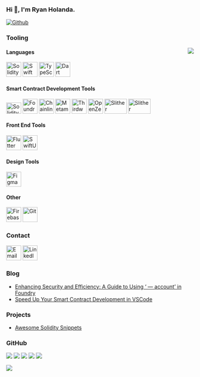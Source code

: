 ### Hi 👋, I'm Ryan Holanda.

[![Github](https://img.shields.io/github/followers/RyanHolanda?label=Follow&style=social)](https://github.com/RyanHolanda)

### Tooling

<img align="right" src="https://media.giphy.com/media/v1.Y2lkPTc5MGI3NjExZHBtaWw0emZqbjBpM3MybHR2cHhvcDhiNG0xcml0d3pwNzVhaHdrZCZlcD12MV9naWZzX3NlYXJjaCZjdD1n/26BGIqWh2R1fi6JDa/giphy.gif" />

#### Languages
<a href="https://soliditylang.org/" target="_blank"><img src="https://www.svgrepo.com/show/374088/solidity.svg" alt="Solidity" width="40" height="40" /></a>
<a href="https://www.swift.org/" target="_blank"><img src="https://developer.apple.com/assets/elements/icons/swift/swift-96x96_2x.png" alt="Swift" width="40" height="40" /></a>
<a href="https://www.typescriptlang.org/" target="_blank"><img src="https://www.vectorlogo.zone/logos/typescriptlang/typescriptlang-icon.svg" alt="TypeScript" width="40" height="40" /></a>
<a href="https://dart.dev/" target="_blank"><img src="https://www.vectorlogo.zone/logos/dartlang/dartlang-icon.svg" alt="Dart" width="40" height="40" /></a>

#### Smart Contract Development Tools
<a href="https://hardhat.org/" target="_blank"><img src="https://seeklogo.com/images/H/hardhat-logo-888739EBB4-seeklogo.com.png" alt="Solidity" width="40" height="30" /></a>
<a href="https://book.getfoundry.sh/" target="_blank"><img src="https://avatars.githubusercontent.com/u/99892494?s=200&v=4" alt="Foundry" width="40" height="40" /></a>
<a href="https://chain.link/" target="_blank"><img src="https://cryptologos.cc/logos/chainlink-link-logo.png" alt="Chainlink" width="40" height="40" /></a>
<a href="https://metamask.io/" target="_blank"><img src="https://upload.wikimedia.org/wikipedia/commons/thumb/3/36/MetaMask_Fox.svg/2048px-MetaMask_Fox.svg.png" alt="Metamask" width="40" height="40" /></a>
<a href="https://thirdweb.com/" target="_blank"><img src="https://lw3-teams-logos.s3.us-east-2.amazonaws.com/thirdweb-team-logo" alt="Thirdweb" width="40" height="40" /></a>
<a href="https://www.openzeppelin.com/" target="_blank"><img src="https://avatars.githubusercontent.com/u/20820676?s=280&v=4" alt="OpenZeppelin" width="40" height="40" /></a>
<a href="https://github.com/crytic/slither" target="_blank"><img src="https://miro.medium.com/v2/resize:fit:1400/0*aF0Wjfbq19pr84u1.jpg" alt="Slither" width="60" height="40" /></a>
<a href="https://github.com/crytic/echidna" target="_blank"><img src="https://raw.githubusercontent.com/crytic/echidna/master/echidna.png" alt="Slither" width="60" height="40" /></a>

#### Front End Tools

<a href="https://flutter.dev/" target="_blank"><img src="https://www.vectorlogo.zone/logos/flutterio/flutterio-icon.svg" alt="Flutter" width="40" height="40" /></a>
<a href="https://developer.apple.com/documentation/swiftui/" target="_blank"><img src="https://developer.apple.com/assets/elements/icons/swiftui/swiftui-96x96_2x.png" alt="SwiftUI" width="40" height="40" /></a>

#### Design Tools
<a href="https://www.figma.com/" target="_blank"><img src="https://www.vectorlogo.zone/logos/figma/figma-icon.svg" alt="Figma" width="40" height="40" /></a>

#### Other
<a href="https://firebase.google.com/" target="_blank"><img src="https://www.vectorlogo.zone/logos/firebase/firebase-icon.svg" alt="Firebase" width="40" height="40" /></a>
<a href="https://git-scm.com/" target="_blank"><img src="https://www.vectorlogo.zone/logos/git-scm/git-scm-icon.svg" alt="Git" width="40" height="40" /></a>


### Contact

<a href="mailto:ryanholanda08@gmail.com"><img src="https://www.vectorlogo.zone/logos/gmail/gmail-icon.svg" alt="Email" width="40" height="40" /></a>
<a href="https://www.linkedin.com/in/ryan-holanda-5018b0206/" target="_blank"><img src="https://www.vectorlogo.zone/logos/linkedin/linkedin-icon.svg" alt="LinkedIn" width="40" height="40" /></a>

### Blog

<!-- BLOG:START -->
- [Enhancing Security and Efficiency: A Guide to Using ‘ — account’ in Foundry
](https://medium.com/@RyanHolanda/enhancing-security-and-efficiency-a-guide-to-using-account-in-foundry-b18a120bb3f2)
- [Speed Up Your Smart Contract Development in VSCode](https://medium.com/@RyanHolanda/speed-up-your-smart-contract-development-in-vscode-b7eb5b25466c)
<!-- BLOG:END -->

### Projects
- [Awesome Solidity Snippets](https://marketplace.visualstudio.com/items?itemName=RyanHolanda.awesome-solidity-snippets&ssr=false#overview)

### GitHub

![](https://github-profile-summary-cards.vercel.app/api/cards/profile-details?username=RyanHolanda&theme=github)
![](https://github-profile-summary-cards.vercel.app/api/cards/repos-per-language?username=RyanHolanda&theme=github)
![](https://github-profile-summary-cards.vercel.app/api/cards/most-commit-language?username=RyanHolanda&theme=github)
![](https://github-profile-summary-cards.vercel.app/api/cards/stats?username=RyanHolanda&theme=github)
![](https://github-profile-summary-cards.vercel.app/api/cards/productive-time?username=RyanHolanda&theme=github)

![](https://komarev.com/ghpvc/?username=RyanHolanda)
